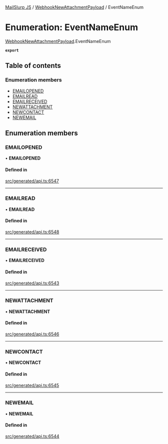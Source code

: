 [MailSlurp JS](../README.md) / [WebhookNewAttachmentPayload](../modules/WebhookNewAttachmentPayload.md) / EventNameEnum

# Enumeration: EventNameEnum

[WebhookNewAttachmentPayload](../modules/WebhookNewAttachmentPayload.md).EventNameEnum

**`export`**

## Table of contents

### Enumeration members

- [EMAILOPENED](WebhookNewAttachmentPayload.EventNameEnum.md#emailopened)
- [EMAILREAD](WebhookNewAttachmentPayload.EventNameEnum.md#emailread)
- [EMAILRECEIVED](WebhookNewAttachmentPayload.EventNameEnum.md#emailreceived)
- [NEWATTACHMENT](WebhookNewAttachmentPayload.EventNameEnum.md#newattachment)
- [NEWCONTACT](WebhookNewAttachmentPayload.EventNameEnum.md#newcontact)
- [NEWEMAIL](WebhookNewAttachmentPayload.EventNameEnum.md#newemail)

## Enumeration members

### EMAILOPENED

• **EMAILOPENED**

#### Defined in

[src/generated/api.ts:6547](https://github.com/mailslurp/mailslurp-client/blob/8c02983/src/generated/api.ts#L6547)

___

### EMAILREAD

• **EMAILREAD**

#### Defined in

[src/generated/api.ts:6548](https://github.com/mailslurp/mailslurp-client/blob/8c02983/src/generated/api.ts#L6548)

___

### EMAILRECEIVED

• **EMAILRECEIVED**

#### Defined in

[src/generated/api.ts:6543](https://github.com/mailslurp/mailslurp-client/blob/8c02983/src/generated/api.ts#L6543)

___

### NEWATTACHMENT

• **NEWATTACHMENT**

#### Defined in

[src/generated/api.ts:6546](https://github.com/mailslurp/mailslurp-client/blob/8c02983/src/generated/api.ts#L6546)

___

### NEWCONTACT

• **NEWCONTACT**

#### Defined in

[src/generated/api.ts:6545](https://github.com/mailslurp/mailslurp-client/blob/8c02983/src/generated/api.ts#L6545)

___

### NEWEMAIL

• **NEWEMAIL**

#### Defined in

[src/generated/api.ts:6544](https://github.com/mailslurp/mailslurp-client/blob/8c02983/src/generated/api.ts#L6544)
